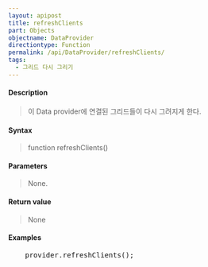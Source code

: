 ```yaml
---
layout: apipost
title: refreshClients
part: Objects
objectname: DataProvider
directiontype: Function
permalink: /api/DataProvider/refreshClients/
tags:
  - 그리드 다시 그리기
---
```



#### Description

> 이 Data provider에 연결된 그리드들이 다시 그려지게 한다.

#### Syntax

> function refreshClients()

#### Parameters

> None.

#### Return value

> None

#### Examples 

<pre class="prettyprint">
    provider.refreshClients();
</pre>

